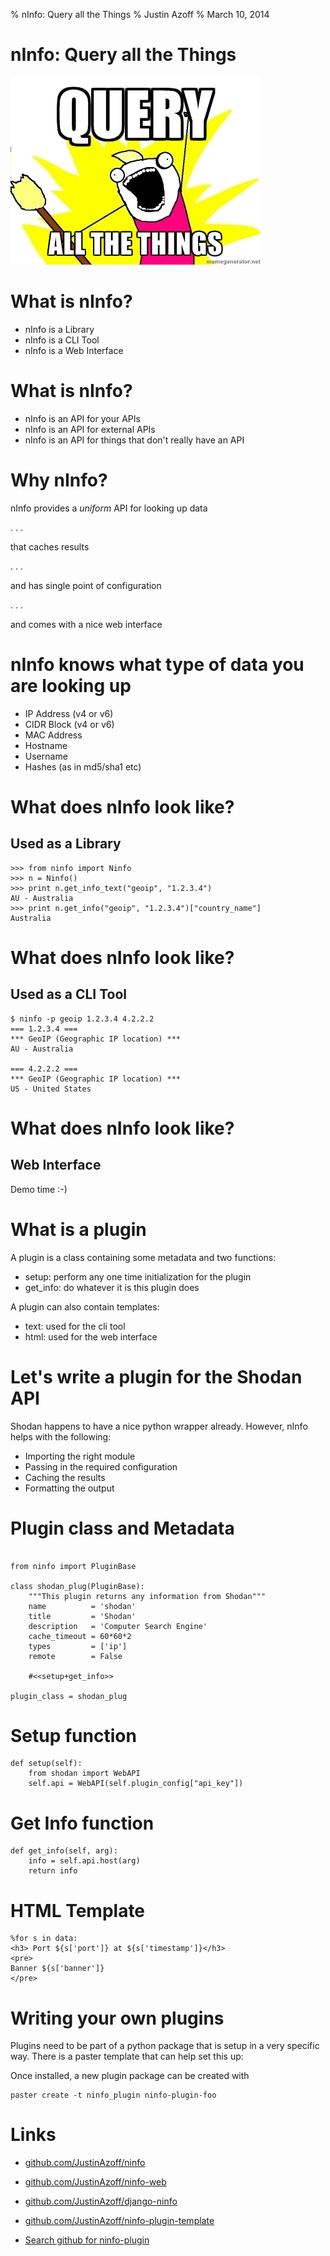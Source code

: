 % nInfo: Query all the Things
% Justin Azoff
% March 10, 2014

# nInfo: Query all the Things

![](../meme.jpeg "Query all the Things")

# What is nInfo?

- nInfo is a Library
- nInfo is a CLI Tool
- nInfo is a Web Interface

# What is nInfo?

- nInfo is an API for your APIs
- nInfo is an API for external APIs
- nInfo is an API for things that don't really have an API

# Why nInfo?

nInfo provides a *uniform* API for looking up data

. . .

that caches results

. . .

and has single point of configuration

. . .

and comes with a nice web interface

# nInfo knows what type of data you are looking up

- IP Address (v4 or v6)
- CIDR Block (v4 or v6)
- MAC Address
- Hostname
- Username
- Hashes (as in md5/sha1 etc)


# What does nInfo look like?

## Used as a Library

~~~~~~~~~~~~~~~~~~ {.python}
>>> from ninfo import Ninfo
>>> n = Ninfo()
>>> print n.get_info_text("geoip", "1.2.3.4")
AU - Australia
>>> print n.get_info("geoip", "1.2.3.4")["country_name"]
Australia
~~~~~~~~~~~~~~~~~~

# What does nInfo look like?

## Used as a CLI Tool

~~~~~~~~~~~~~~~~~~
$ ninfo -p geoip 1.2.3.4 4.2.2.2
=== 1.2.3.4 ===
*** GeoIP (Geographic IP location) ***
AU - Australia

=== 4.2.2.2 ===
*** GeoIP (Geographic IP location) ***
US - United States
~~~~~~~~~~~~~~~~~~

# What does nInfo look like?

## Web Interface

Demo time :-)

# What is a plugin

A plugin is a class containing some metadata and two functions:

- setup: perform any one time initialization for the plugin
- get_info: do whatever it is this plugin does

A plugin can also contain templates:

- text: used for the cli tool
- html: used for the web interface

# Let's write a plugin for the Shodan API

Shodan happens to have a nice python wrapper already.  However, nInfo helps
with the following:

- Importing the right module
- Passing in the required configuration
- Caching the results
- Formatting the output

# Plugin class and Metadata

~~~~~~~~~~~~~~~~~~ {.python}

from ninfo import PluginBase

class shodan_plug(PluginBase):
    """This plugin returns any information from Shodan"""
    name          = 'shodan'
    title         = 'Shodan'
    description   = 'Computer Search Engine'
    cache_timeout = 60*60*2
    types         = ['ip']
    remote        = False

    #<<setup+get_info>>

plugin_class = shodan_plug

~~~~~~~~~~~~~~~~~~

# Setup function

~~~~~~~~~~~~~~~~~~ {.python}
def setup(self):
    from shodan import WebAPI
    self.api = WebAPI(self.plugin_config["api_key"])
~~~~~~~~~~~~~~~~~~

# Get Info function
~~~~~~~~~~~~~~~~~~ {.python}
def get_info(self, arg):
    info = self.api.host(arg)
    return info
~~~~~~~~~~~~~~~~~~

# HTML Template

~~~~~~~~~~~~~~~~~~ {.html}
%for s in data:
<h3> Port ${s['port']} at ${s['timestamp']}</h3>
<pre>
Banner ${s['banner']}
</pre>
~~~~~~~~~~~~~~~~~~

# Writing your own plugins

Plugins need to be part of a python package that is setup in a very specific
way.  There is a paster template that can help set this up:

Once installed, a new plugin package can be created with

    paster create -t ninfo_plugin ninfo-plugin-foo


# Links

- [github.com/JustinAzoff/ninfo](https://github.com/JustinAzoff/ninfo)
- [github.com/JustinAzoff/ninfo-web](https://github.com/JustinAzoff/ninfo-web)
- [github.com/JustinAzoff/django-ninfo](https://github.com/JustinAzoff/django-ninfo)
- [github.com/JustinAzoff/ninfo-plugin-template](https://github.com/JustinAzoff/ninfo-plugin-template)

- [Search github for ninfo-plugin](https://github.com/search?p=1&q=ninfo-plugins&ref=searchresults&type=Repositories)
